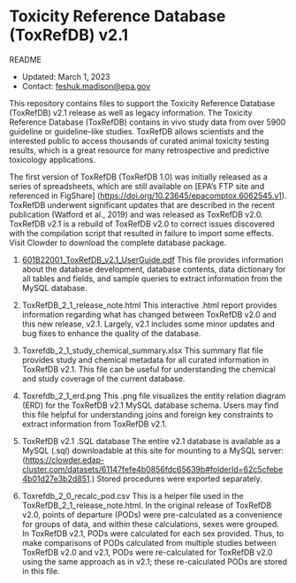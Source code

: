 # Toxicity Reference Database (ToxRefDB) v2.1

 README

* Updated: March 1, 2023
* Contact: feshuk.madison@epa.gov

This repository contains files to support the Toxicity Reference Database (ToxRefDB) v2.1 release as well as legacy information. The Toxicity Reference Database (ToxRefDB) contains in vivo study data from over 
5900 guideline or guideline-like studies. ToxRefDB allows scientists and the interested public to access thousands of curated animal toxicity testing results, 
which is a great resource for many retrospective and predictive toxicology applications. 

The first version of ToxRefDB (ToxRefDB 1.0) was initially released as a series of spreadsheets, which are still available on [EPA’s FTP site and referenced in FigShare] 
(https://doi.org/10.23645/epacomptox.6062545.v1). ToxRefDB underwent significant updates that are described in the recent publication (Watford et al., 2019) and was 
released as ToxRefDB v2.0. ToxRefDB v2.1 is a rebuild of ToxRefDB v2.0 to correct issues discovered with the compilation script that resulted in failure to import some effects. 
Visit Clowder to download the complete database package.


1.	[601B22001_ToxRefDB_v2.1_UserGuide.pdf](https://nepis.epa.gov/Exe/ZyPDF.cgi/P1015KWT.PDF?Dockey=P1015KWT.PDF) 
This file provides information about the database development, database contents, data dictionary for all tables and fields, and sample queries to extract information from the MySQL database.

2.	ToxRefDB_2_1_release_note.html
This interactive .html report provides information regarding what has changed between ToxRefDB v2.0 and this new release, v2.1. Largely, v2.1 includes some minor updates and bug fixes to enhance the quality of the database.

3.	Toxrefdb_2_1_study_chemical_summary.xlsx
This summary flat file provides study and chemical metadata for all curated information in ToxRefDB v2.1. This file can be useful for understanding the chemical and study coverage of the current database.

4.	Toxrefdb_2_1_erd.png
This .png file visualizes the entity relation diagram (ERD) for the ToxRefDB v2.1 MySQL database schema. Users may find this file helpful for understanding joins and foreign key constraints to extract information from ToxRefDB v2.1.

5.	ToxRefDB v2.1 .SQL database
The entire v2.1 database is available as a MySQL (.sql) downloadable at this site for mounting to a MySQL server: (https://clowder.edap-cluster.com/datasets/61147fefe4b0856fdc65639b#folderId=62c5cfebe4b01d27e3b2d851.) Stored procedures were exported separately.

6.	Toxrefdb_2_0_recalc_pod.csv
This is a helper file used in the ToxRefDB_2_1_release_note.html. In the original release of ToxRefDB v2.0, points of departure (PODs) were pre-calculated as a convenience for groups of data, and within these calculations, sexes were grouped. In ToxRefDB v2.1, PODs were calculated for each sex provided. Thus, to make comparisons of PODs calculated from multiple studies between ToxRefDB v2.0 and v2.1, PODs were re-calculated for ToxRefDB v2.0 using the same approach as in v2.1; these re-calculated PODs are stored in this file.
